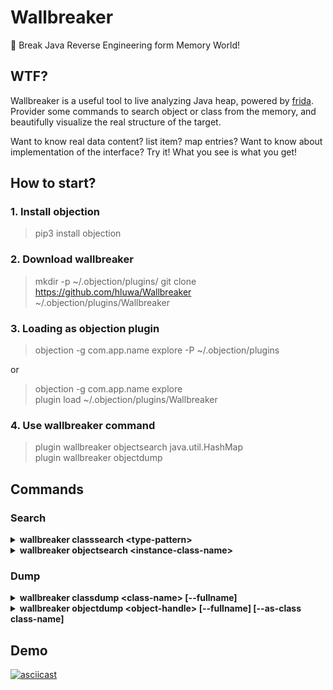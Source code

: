 # Wallbreaker

🔨 Break Java Reverse Engineering form Memory World!

## WTF?

Wallbreaker is a useful tool to live analyzing Java heap, powered by [frida](https://github.com/frida/frida).
Provider some commands to search object or class from the memory, and beautifully visualize the real structure of the target.

Want to know real data content? list item? map entries?
Want to know about implementation of the interface?
Try it! What you see is what you get!

## How to start?

### 1. Install objection

> pip3 install objection

### 2. Download wallbreaker

> mkdir -p ~/.objection/plugins/
> git clone https://github.com/hluwa/Wallbreaker ~/.objection/plugins/Wallbreaker

### 3. Loading as objection plugin

> objection -g com.app.name explore -P ~/.objection/plugins

or

> objection -g com.app.name explore \
> plugin load  ~/.objection/plugins/Wallbreaker

### 4. Use wallbreaker command

> plugin wallbreaker objectsearch java.util.HashMap \
> plugin wallbreaker objectdump <object-handle>

## Commands

### Search


<details>

<summary><b> wallbreaker classsearch &lt;type-pattern&gt; </b></summary>

```
[return all matched class]
```

</details>

<details>

<summary><b> wallbreaker objectsearch &lt;instance-class-name&gt;  </b></summary>

```
[return all matched object-handle and toString]
```

</details>

### Dump

<details>

<summary><b> wallbreaker classdump &lt;class-name&gt; [--fullname] </b></summary>

```
[
   pretty print class structure: fields declare, static field value, methods declare.
      set --fullname to display package name of type name.
]
```

</details>

<details>
   
<summary><b> wallbreaker objectdump &lt;object-handle&gt; [--fullname] [--as-class class-name] </b></summary>
   
```
[
   pretty print object structure: fields declare and value, methods declare.
      set --fullname to display package name of type name;
      set --as-class to cast instance type(super class, not interface).
   if instance is a collection or map, dump all entries.
]
```
</details>

## Demo

[![asciicast](https://asciinema.org/a/XZf8yLWJylCKJfcaYzcKlNbIy.svg)](https://asciinema.org/a/XZf8yLWJylCKJfcaYzcKlNbIy)
